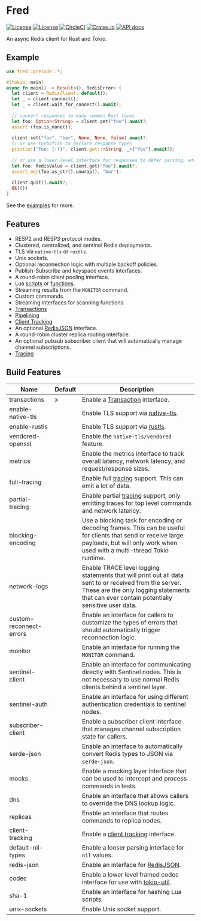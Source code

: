 Fred
====

[![License](https://img.shields.io/badge/license-MIT-blue.svg)](https://opensource.org/licenses/MIT)
[![License](https://img.shields.io/badge/License-Apache%202.0-blue.svg)](https://opensource.org/licenses/Apache-2.0)
[![CircleCI](https://circleci.com/gh/aembke/fred.rs/tree/main.svg?style=svg)](https://circleci.com/gh/aembke/fred.rs/tree/main)
[![Crates.io](https://img.shields.io/crates/v/fred.svg)](https://crates.io/crates/fred)
[![API docs](https://docs.rs/fred/badge.svg)](https://docs.rs/fred)

An async Redis client for Rust and Tokio.

## Example 

```rust
use fred::prelude::*;

#[tokio::main]
async fn main() -> Result<(), RedisError> {
  let client = RedisClient::default();
  let _ = client.connect();
  let _ = client.wait_for_connect().await?;
 
  // convert responses to many common Rust types
  let foo: Option<String> = client.get("foo").await?;
  assert!(foo.is_none());
  
  client.set("foo", "bar", None, None, false).await?;
  // or use turbofish to declare response types
  println!("Foo: {:?}", client.get::<String, _>("foo").await?);
  
  // or use a lower level interface for responses to defer parsing, etc
  let foo: RedisValue = client.get("foo").await?;
  assert_eq!(foo.as_str().unwrap(), "bar");
  
  client.quit().await?;
  Ok(())
}
```

See the [examples](https://github.com/aembke/fred.rs/tree/main/examples) for more.

## Features

* RESP2 and RESP3 protocol modes.
* Clustered, centralized, and sentinel Redis deployments.
* TLS via `native-tls` or `rustls`.
* Unix sockets.
* Optional reconnection logic with multiple backoff policies.
* Publish-Subscribe and keyspace events interfaces.
* A round-robin client pooling interface.
* Lua [scripts](https://redis.io/docs/interact/programmability/eval-intro/) or [functions](https://redis.io/docs/interact/programmability/functions-intro/). 
* Streaming results from the `MONITOR` command. 
* Custom commands.
* Streaming interfaces for scanning functions.
* [Transactions](https://redis.io/docs/interact/transactions/)
* [Pipelining](https://redis.io/topics/pipelining)
* [Client Tracking](https://redis.io/docs/manual/client-side-caching/)
* An optional [RedisJSON](https://github.com/RedisJSON/RedisJSON) interface.
* A round-robin cluster replica routing interface.
* An optional pubsub subscriber client that will automatically manage channel subscriptions.
* [Tracing](https://github.com/tokio-rs/tracing)

## Build Features 

| Name                    | Default | Description                                                                                                                                                                                          |
|-------------------------|---------|------------------------------------------------------------------------------------------------------------------------------------------------------------------------------------------------------|
| transactions            | x       | Enable a [Transaction](https://redis.io/docs/interact/transactions/) interface.                                                                                                                      |
| enable-native-tls       |         | Enable TLS support via [native-tls](https://crates.io/crates/native-tls).                                                                                                                            |
| enable-rustls           |         | Enable TLS support via [rustls](https://crates.io/crates/rustls).                                                                                                                                    |
| vendored-openssl        |         | Enable the `native-tls/vendored` feature.                                                                                                                                                            |
| metrics                 |         | Enable the metrics interface to track overall latency, network latency, and request/response sizes.                                                                                                  |
| full-tracing            |         | Enable full [tracing](./src/trace/README.md) support. This can emit a lot of data.                                                                                                                   |
| partial-tracing         |         | Enable partial [tracing](./src/trace/README.md) support, only emitting traces for top level commands and network latency.                                                                            |
| blocking-encoding       |         | Use a blocking task for encoding or decoding frames. This can be useful for clients that send or receive large payloads, but will only work when used with a multi-thread Tokio runtime.             |
| network-logs            |         | Enable TRACE level logging statements that will print out all data sent to or received from the server. These are the only logging statements that can ever contain potentially sensitive user data. |
| custom-reconnect-errors |         | Enable an interface for callers to customize the types of errors that should automatically trigger reconnection logic.                                                                               |
| monitor                 |         | Enable an interface for running the `MONITOR` command.                                                                                                                                               |
| sentinel-client         |         | Enable an interface for communicating directly with Sentinel nodes. This is not necessary to use normal Redis clients behind a sentinel layer.                                                       |
| sentinel-auth           |         | Enable an interface for using different authentication credentials to sentinel nodes.                                                                                                                |
| subscriber-client       |         | Enable a subscriber client interface that manages channel subscription state for callers.                                                                                                            |
| serde-json              |         | Enable an interface to automatically convert Redis types to JSON via `serde-json`.                                                                                                                   |
| mocks                   |         | Enable a mocking layer interface that can be used to intercept and process commands in tests.                                                                                                        |
| dns                     |         | Enable an interface that allows callers to override the DNS lookup logic.                                                                                                                            |
| replicas                |         | Enable an interface that routes commands to replica nodes.                                                                                                                                           |
| client-tracking         |         | Enable a [client tracking](https://redis.io/docs/manual/client-side-caching/) interface.                                                                                                             |
| default-nil-types       |         | Enable a looser parsing interface for `nil` values.                                                                                                                                                  |
| redis-json              |         | Enable an interface for [RedisJSON](https://github.com/RedisJSON/RedisJSON).                                                                                                                         |
| codec                   |         | Enable a lower level framed codec interface for use with [tokio-util](https://docs.rs/tokio-util/latest/tokio_util/codec/index.html).                                                                |
| sha-1                   |         | Enable an interface for hashing Lua scripts.                                                                                                                                                         |
| unix-sockets            |         | Enable Unix socket support.                                                                                                                                                                          |

